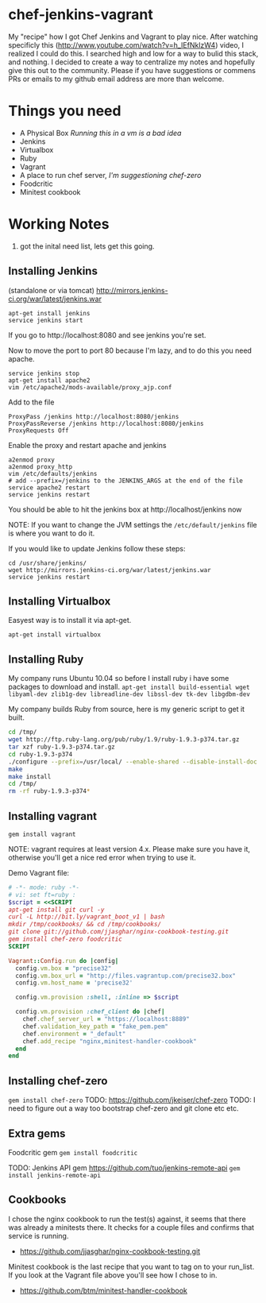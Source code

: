 chef-jenkins-vagrant
====================

My "recipe" how I got Chef Jenkins and Vagrant to play nice.  After watching specificly this (http://www.youtube.com/watch?v=h_IEfNklzW4) video, I realized I could do this.  I searched high and low for a way to bulid this stack, and nothing.  I decided to create a way to centralize my notes and hopefully give this out to the community.  Please if you have suggestions or commens PRs or emails to my github email address are more than welcome.

Things you need
===============

* A Physical Box _Running this in a vm is a bad idea_
* Jenkins
* Virtualbox
* Ruby
* Vagrant  
* A place to run chef server, _I'm suggestioning chef-zero_
* Foodcritic
* Minitest cookbook 

Working Notes
=============

1) got the inital need list, lets get this going.

Installing Jenkins
------------------
(standalone or via tomcat) http://mirrors.jenkins-ci.org/war/latest/jenkins.war

```shell
apt-get install jenkins
service jenkins start
```
If you go to http://localhost:8080 and see jenkins you're set.

Now to move the port to port 80 because I'm lazy, and to do this you need apache.
```shell
service jenkins stop
apt-get install apache2
vim /etc/apache2/mods-available/proxy_ajp.conf
```
Add to the file
```shell
ProxyPass /jenkins http://localhost:8080/jenkins
ProxyPassReverse /jenkins http://localhost:8080/jenkins
ProxyRequests Off
```
Enable the proxy and restart apache and jenkins
```shell
a2enmod proxy
a2enmod proxy_http
vim /etc/defaults/jenkins
# add --prefix=/jenkins to the JENKINS_ARGS at the end of the file
service apache2 restart
service jenkins restart
```
You should be able to hit the jenkins box at http://localhost/jenkins now

NOTE: If you want to change the JVM settings the `/etc/default/jenkins` file is where you want to do it. 

If you would like to update Jenkins follow these steps:
```shell
cd /usr/share/jenkins/
wget http://mirrors.jenkins-ci.org/war/latest/jenkins.war
service jenkins restart
```


Installing Virtualbox
---------------------
Easyest way is to install it via apt-get.

`apt-get install virtualbox`



Installing Ruby
---------------
My company runs Ubuntu 10.04 so before I install ruby i have some packages to download and install.
`apt-get install build-essential wget libyaml-dev zlib1g-dev libreadline-dev libssl-dev tk-dev libgdbm-dev`

My company builds Ruby from source, here is my generic script to get it built.
```bash
cd /tmp/
wget http://ftp.ruby-lang.org/pub/ruby/1.9/ruby-1.9.3-p374.tar.gz
tar xzf ruby-1.9.3-p374.tar.gz
cd ruby-1.9.3-p374
./configure --prefix=/usr/local/ --enable-shared --disable-install-doc
make
make install
cd /tmp/
rm -rf ruby-1.9.3-p374*
```

Installing vagrant
------------------
`gem install vagrant` 

NOTE: vagrant requires at least version 4.x.  Please make sure you have it, otherwise you'll get  a nice red error when trying to use it.

Demo Vagrant file:
```ruby
# -*- mode: ruby -*-
# vi: set ft=ruby :
$script = <<SCRIPT
apt-get install git curl -y
curl -L http://bit.ly/vagrant_boot_v1 | bash
mkdir /tmp/cookbooks/ && cd /tmp/cookbooks/
git clone git://github.com/jjasghar/nginx-cookbook-testing.git
gem install chef-zero foodcritic
SCRIPT

Vagrant::Config.run do |config|
  config.vm.box = "precise32"
  config.vm.box_url = "http://files.vagrantup.com/precise32.box"
  config.vm.host_name = 'precise32'

  config.vm.provision :shell, :inline => $script

  config.vm.provision :chef_client do |chef|
    chef.chef_server_url = "https://localhost:8889"
    chef.validation_key_path = "fake_pem.pem"
    chef.environment = "_default"
    chef.add_recipe "nginx,minitest-handler-cookbook"
  end
end
```
Installing chef-zero 
--------------------
`gem install chef-zero`
TODO: https://github.com/jkeiser/chef-zero
TODO: I need to figure out a way too bootstrap chef-zero and git clone etc etc.

Extra gems
----------
Foodcritic gem `gem install foodcritic`

TODO: Jenkins API gem https://github.com/tuo/jenkins-remote-api `gem install jenkins-remote-api`


Cookbooks
---------

I chose the nginx cookbook to run the test(s) against, it seems that there was already a minitests there.  It checks for a couple files and confirms that service  is running.  

* https://github.com/jjasghar/nginx-cookbook-testing.git


Minitest cookbook is the last recipe that you want to tag on to your run_list.  If you look at the Vagrant file above you'll see how I chose to in.

* https://github.com/btm/minitest-handler-cookbook


